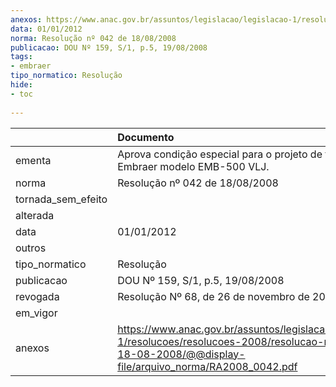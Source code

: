 ```yaml
---
anexos: https://www.anac.gov.br/assuntos/legislacao/legislacao-1/resolucoes/resolucoes-2008/resolucao-no-042-de-18-08-2008/@@display-file/arquivo_norma/RA2008_0042.pdf
data: 01/01/2012
norma: Resolução nº 042 de 18/08/2008
publicacao: DOU Nº 159, S/1, p.5, 19/08/2008
tags:
- embraer
tipo_normatico: Resolução
hide: 
- toc 
 
---
```


|                    | Documento                                                                                                                                                       |
|:-------------------|:----------------------------------------------------------------------------------------------------------------------------------------------------------------|
| ementa             | Aprova condição especial para o projeto de tipo do avião Embraer modelo EMB-500 VLJ.                                                                            |
| norma              | Resolução nº 042 de 18/08/2008                                                                                                                                  |
| tornada_sem_efeito |                                                                                                                                                                 |
| alterada           |                                                                                                                                                                 |
| data               | 01/01/2012                                                                                                                                                      |
| outros             |                                                                                                                                                                 |
| tipo_normatico     | Resolução                                                                                                                                                       |
| publicacao         | DOU Nº 159, S/1, p.5, 19/08/2008                                                                                                                                |
| revogada           | Resolução Nº 68, de 26 de novembro de 2008                                                                                                                      |
| em_vigor           |                                                                                                                                                                 |
| anexos             | https://www.anac.gov.br/assuntos/legislacao/legislacao-1/resolucoes/resolucoes-2008/resolucao-no-042-de-18-08-2008/@@display-file/arquivo_norma/RA2008_0042.pdf |